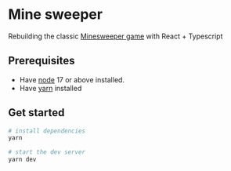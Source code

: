 # Mine sweeper

Rebuilding the classic [Minesweeper game](https://minesweeperonline.com) with React + Typescript

## Prerequisites

- Have [node](https://nodejs.org/en) 17 or above installed.
- Have [yarn](https://yarnpkg.com/) installed

## Get started

```bash
# install dependencies
yarn

# start the dev server
yarn dev
```
